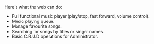 <!-- PROJECT LOGO -->

Here's what the web can do:

- Full functional music player (play/stop, fast forward, volume control).
- Music playing queue.
- Manage favourite songs.
- Searching for songs by titles or singer names.
- Basic C.R.U.D operations for Administrator.
